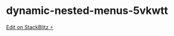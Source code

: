 # dynamic-nested-menus-5vkwtt

[Edit on StackBlitz ⚡️](https://stackblitz.com/edit/dynamic-nested-menus-5vkwtt)
